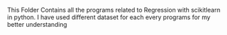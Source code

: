 This Folder Contains all the programs related to Regression with scikitlearn in python.
I have used different dataset for each every programs for my better understanding
